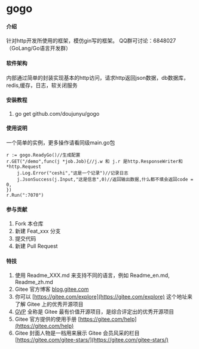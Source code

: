 # gogo

#### 介绍
针对http开发所使用的框架，模仿gin写的框架。
QQ群可讨论：6848027（GoLang/Go语言开发群）

#### 软件架构
内部通过简单的封装实现基本的http访问，请求http返回json数据，db数据库，redis,缓存，日志，软关闭服务


#### 安装教程

1.  go get github.com/doujunyu/gogo

#### 使用说明
一个简单的实例，更多操作请看同级main.go包

	r := gogo.ReadyGo()//生成配置
	r.GET("/demo",func(j *job.Job){//j.w 和 j.r 是http.ResponseWriter和*http.Request
        j.Log.Error("ceshi","这是一个记录")//记录日志
        j.JsonSuccess(j.Input,"这是信息",0)//返回输出数据,什么都不填会返回code = 0,
	})
	r.Run(":7070")


#### 参与贡献

1.  Fork 本仓库
2.  新建 Feat_xxx 分支
3.  提交代码
4.  新建 Pull Request


#### 特技

1.  使用 Readme\_XXX.md 来支持不同的语言，例如 Readme\_en.md, Readme\_zh.md
2.  Gitee 官方博客 [blog.gitee.com](https://blog.gitee.com)
3.  你可以 [https://gitee.com/explore](https://gitee.com/explore) 这个地址来了解 Gitee 上的优秀开源项目
4.  [GVP](https://gitee.com/gvp) 全称是 Gitee 最有价值开源项目，是综合评定出的优秀开源项目
5.  Gitee 官方提供的使用手册 [https://gitee.com/help](https://gitee.com/help)
6.  Gitee 封面人物是一档用来展示 Gitee 会员风采的栏目 [https://gitee.com/gitee-stars/](https://gitee.com/gitee-stars/)
